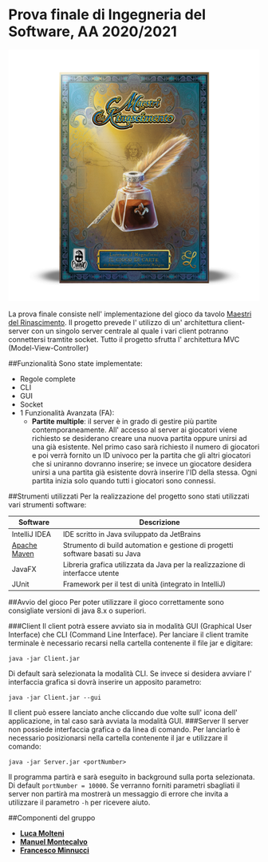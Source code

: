 # Prova finale di Ingegneria del Software, AA 2020/2021
![alt text](src/main/resources/images/Masters-of-Renaissance.png)

La prova finale consiste nell' implementazione del gioco da tavolo [Maestri del Rinascimento](http://www.craniocreations.it/prodotto/masters-of-renaissance/).
Il progetto prevede l' utilizzo di un' architettura client-server con un singolo server centrale al quale i vari client potranno connettersi
tramtite socket.
Tutto il progetto sfrutta l' architettura MVC (Model-View-Controller)

##Funzionalità
Sono state implementate:
- Regole complete
- CLI
- GUI
- Socket
- 1 Funzionalità Avanzata (FA):
  - **Partite multiple**: il server è in grado di gestire più partite contemporaneamente.
    All' accesso al server ai giocatori viene richiesto se desiderano creare una nuova partita oppure unirsi
    ad una già esistente. Nel primo caso sarà richiesto il numero di giocatori e poi verrà fornito un ID univoco
    per la partita che gli altri giocatori che si uniranno dovranno inserire; se invece un giocatore
    desidera unirsi a una partita già esistente dovrà inserire l'ID della stessa.
    Ogni partita inizia solo quando tutti i giocatori sono connessi.

##Strumenti utilizzati
Per la realizzazione del progetto sono stati utilizzati vari strumenti software:

|Software|Descrizione|
|-------------|-----|
|IntelliJ IDEA| IDE scritto in Java sviluppato da JetBrains|
|[Apache Maven](https://maven.apache.org)|Strumento di build automation e gestione di progetti software basati su Java |
|JavaFX|Libreria grafica utilizzata da Java per la realizzazione di interfacce utente|
|JUnit|Framework per il test di unità (integrato in IntelliJ) |


##Avvio del gioco
Per poter utilizzare il gioco correttamente sono consigliate versioni di java 8.x o superiori.

###Client
Il client potrà essere avviato sia in modalità GUI (Graphical User Interface) che CLI (Command Line Interface).
Per lanciare il client tramite terminale è necessario recarsi nella cartella contenente il file jar
e digitare:
``` 
java -jar Client.jar
```
Di default sarà selezionata la modalità CLI.
Se invece si desidera avviare l' interfaccia grafica si dovrà inserire un apposito parametro:
```
java -jar Client.jar --gui
```
Il client può essere lanciato anche cliccando due volte sull' icona dell' applicazione, in tal caso
sarà avviata la modalità GUI.
###Server
Il server non possiede interfaccia grafica o da linea di comando. Per lanciarlo è necessario
posizionarsi nella cartella contenente il jar e utilizzare il comando:
```
java -jar Server.jar <portNumber>
```
Il programma partirà e sarà eseguito in background sulla porta selezionata. 
Di default ``portNumber = 10000``. Se verranno forniti parametri sbagliati il server non partirà
ma mostrerà un messaggio di errore che invita a utilizzare il parametro ``-h`` per ricevere aiuto.


##Componenti del gruppo
- **[Luca Molteni](https://github.com/molteniluca)**
- **[Manuel Montecalvo](https://github.com/ManuelMontecalvo)**
- **[Francesco Minnucci](https://github.com/FrancescoMinnucci)**
